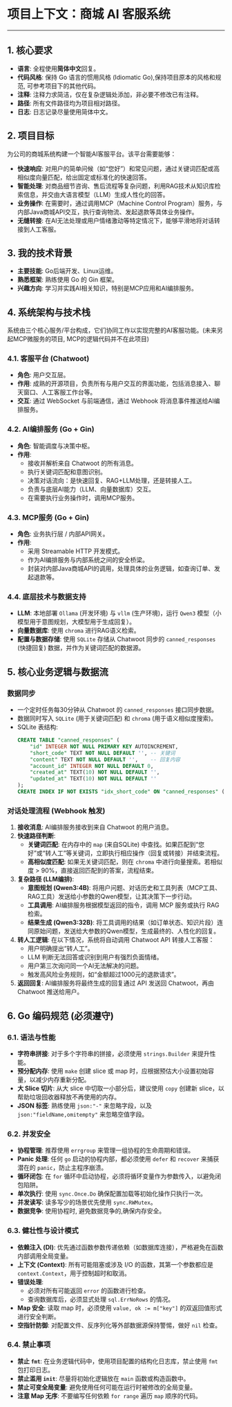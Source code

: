 # 项目上下文：商城 AI 客服系统

---

## 1. 核心要求

*   **语言**: 全程使用**简体中文**回复。
*   **代码风格**: 保持 Go 语言的惯用风格 (Idiomatic Go),保持项目原本的风格和规范, 可参考项目下的其他代码。
*   **注释**: 注释力求简洁，仅在复杂逻辑处添加，非必要不修改已有注释。
*   **路径**: 所有文件路径均为项目相对路径。
*   **日志**: 日志记录尽量使用简体中文。

## 2. 项目目标

为公司的商城系统构建一个智能AI客服平台。该平台需要能够：
-   **快速响应**: 对用户的简单问候（如“您好”）和常见问题，通过关键词匹配或高相似度向量匹配，给出固定或标准化的快速回答。
-   **智能处理**: 对商品细节咨询、售后流程等复杂问题，利用RAG技术从知识库检索信息，并交由大语言模型（LLM）生成人性化的回答。
-   **业务操作**: 在需要时，通过调用MCP（Machine Control Program）服务，与内部Java商城API交互，执行查询物流、发起退款等具体业务操作。
-   **无缝转接**: 在AI无法处理或用户情绪激动等特定情况下，能够平滑地将对话转接到人工客服。

## 3. 我的技术背景

-   **主要技能**: Go后端开发、Linux运维。
-   **熟悉框架**: 熟练使用 Go 的 Gin 框架。
-   **兴趣方向**: 学习并实践AI相关知识，特别是MCP应用和AI编排服务。

## 4. 系统架构与技术栈

系统由三个核心服务/平台构成，它们协同工作以实现完整的AI客服功能。(未来另起MCP微服务的项目, MCP的逻辑代码并不在此项目)

### 4.1. 客服平台 (Chatwoot)
-   **角色**: 用户交互层。
-   **作用**: 成熟的开源项目，负责所有与用户交互的界面功能，包括消息接入、聊天窗口、人工客服工作台等。
-   **交互**: 通过 WebSocket 与前端通信，通过 Webhook 将消息事件推送给AI编排服务。

### 4.2. AI编排服务 (Go + Gin)
-   **角色**: 智能调度与决策中枢。
-   **作用**:
    -   接收并解析来自 Chatwoot 的所有消息。
    -   执行关键词匹配和意图识别。
    -   决策对话流向：是快速回复、RAG+LLM处理，还是转接人工。
    -   负责与底层AI能力（LLM、向量数据库）交互。
    -   在需要执行业务操作时，调用MCP服务。

### 4.3. MCP服务 (Go + Gin)
-   **角色**: 业务执行层 / 内部API网关。
-   **作用**:
    -   采用 Streamable HTTP 开发模式。
    -   作为AI编排服务与内部系统之间的安全桥梁。
    -   封装对内部Java商城API的调用，处理具体的业务逻辑，如查询订单、发起退款等。

### 4.4. 底层技术与数据支持
-   **LLM**: 本地部署 `Ollama` (开发环境) 与 `vllm` (生产环境)，运行 `Qwen3` 模型（小模型用于意图规划，大模型用于生成回复）。
-   **向量数据库**: 使用 `chroma` 进行RAG语义检索。
-   **配置与数据存储**: 使用 `SQLite` 存储从 Chatwoot 同步的 `canned_responses` (快捷回复) 数据，并作为关键词匹配的数据源。

## 5. 核心业务逻辑与数据流

### 数据同步

-   一个定时任务每30分钟从 Chatwoot 的 `canned_responses` 接口同步数据。
-   数据同时写入 `SQLite` (用于关键词匹配) 和 `chroma` (用于语义相似度搜索)。
-   SQLite 表结构:
    ```sql
    CREATE TABLE "canned_responses" (
        "id" INTEGER NOT NULL PRIMARY KEY AUTOINCREMENT,
        "short_code" TEXT NOT NULL DEFAULT '', -- 关键词
        "content" TEXT NOT NULL DEFAULT '',    -- 回复内容
        "account_id" INTEGER NOT NULL DEFAULT 0,
        "created_at" TEXT(10) NOT NULL DEFAULT '',
        "updated_at" TEXT(10) NOT NULL DEFAULT ''
    );
    CREATE INDEX IF NOT EXISTS "idx_short_code" ON "canned_responses" ("short_code" ASC);
    ```

### 对话处理流程 (Webhook 触发)

1.  **接收消息**: AI编排服务接收到来自 Chatwoot 的用户消息。
2.  **快速路径判断**:
    -   **关键词匹配**: 在内存中的 `map` (来自SQLite) 中查找。如果匹配到“您好”或“转人工”等关键词，立即执行相应操作（回复或转接）并结束流程。
    -   **高相似度匹配**: 如果无关键词匹配，则在 `chroma` 中进行向量搜索。若相似度 > 90%，直接返回匹配到的答案，流程结束。
3.  **复杂路径 (LLM编排)**:
    -   **意图规划 (Qwen3:4B)**: 将用户问题、对话历史和工具列表（MCP工具、RAG工具）发送给小参数的Qwen模型，让其决策下一步行动。
    -   **工具调用**: AI编排服务根据模型返回的指令，调用 MCP 服务或执行 RAG 检索。
    -   **结果生成 (Qwen3:32B)**: 将工具调用的结果（如订单状态、知识片段）连同原始问题，发送给大参数的Qwen模型，生成最终的、人性化的回复。
4.  **转人工逻辑**: 在以下情况，系统将自动调用 Chatwoot API 转接人工客服：
    -   用户明确提出“转人工”。
    -   LLM 判断无法回答或识别到用户有强烈负面情绪。
    -   用户第三次询问同一个AI无法解决的问题。
    -   触发高风险业务规则，如“金额超过1000元的退款请求”。
5.  **返回回复**: AI编排服务将最终生成的回复通过 API 发送回 Chatwoot，再由 Chatwoot 推送给用户。

## 6. Go 编码规范 (必须遵守)

### 6.1. 语法与性能

*   **字符串拼接**: 对于多个字符串的拼接，必须使用 `strings.Builder` 来提升性能。
*   **预分配内存**: 使用 `make` 创建 slice 或 map 时，应根据预估大小设置初始容量，以减少内存重新分配。
*   **大 Slice 切片**: 从大 slice 中切取一小部分后，建议使用 `copy` 创建新 slice，以帮助垃圾回收器释放不再使用的内存。
*   **JSON 标签**: 熟练使用 `json:"-"` 来忽略字段，以及 `json:"fieldName,omitempty"` 来忽略空值字段。

### 6.2. 并发安全

*   **协程管理**: 推荐使用 `errgroup` 来管理一组协程的生命周期和错误。
*   **Panic 处理**: 任何 `go` 启动的协程内部，都必须使用 `defer` 和 `recover` 来捕获潜在的 `panic`，防止主程序崩溃。
*   **循环闭包**: 在 `for` 循环中启动协程，必须将循环变量作为参数传入，以避免闭包陷阱。
*   **单次执行**: 使用 `sync.Once.Do` 确保配置加载等初始化操作只执行一次。
*   **并发读写**: 读多写少的场景优先使用 `sync.RWMutex`。
*   **数据竞争**: 使用协程时, 避免数据竞争的,确保内存安全。

### 6.3. 健壮性与设计模式

*   **依赖注入 (DI)**: 优先通过函数参数传递依赖（如数据库连接），严格避免在函数内部调用全局变量。
*   **上下文 (Context)**: 所有可能阻塞或涉及 I/O 的函数，其第一个参数都应是 `context.Context`，用于控制超时和取消。
*   **错误处理**:
    *   必须对所有可能返回 `error` 的函数进行检查。
    *   查询数据库后，必须显式处理 `sql.ErrNoRows` 的情况。
*   **Map 安全**: 读取 map 时，必须使用 `value, ok := m["key"]` 的双返回值形式进行安全判断。
*   **空指针防御**: 对配置文件、反序列化等外部数据源保持警惕，做好 `nil` 检查。

### 6.4. 禁止事项

*   **禁止 `fmt`**: 在业务逻辑代码中，使用项目配置的结构化日志库，禁止使用 `fmt` 包打印日志。
*   **禁止滥用 `init`**: 尽量将初始化逻辑放在 `main` 函数或构造函数中。
*   **禁止可变全局变量**: 避免使用任何可能在运行时被修改的全局变量。
*   **注意 Map 无序**: 不要编写任何依赖 `for range` 遍历 `map` 顺序的代码。
